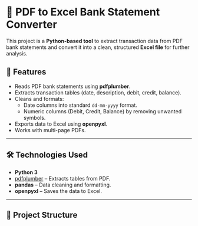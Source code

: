 # 🏦 PDF to Excel Bank Statement Converter

This project is a **Python-based tool** to extract transaction data from PDF bank statements and convert it into a clean, structured **Excel file** for further analysis.

## 📌 Features
- Reads PDF bank statements using **pdfplumber**.
- Extracts transaction tables (date, description, debit, credit, balance).
- Cleans and formats:
  - Date columns into standard `dd-mm-yyyy` format.
  - Numeric columns (Debit, Credit, Balance) by removing unwanted symbols.
- Exports data to Excel using **openpyxl**.
- Works with multi-page PDFs.

---

## 🛠️ Technologies Used
- **Python 3**
- [pdfplumber](https://github.com/jsvine/pdfplumber) – Extracts tables from PDF.
- **pandas** – Data cleaning and formatting.
- **openpyxl** – Saves the data to Excel.

---

## 📂 Project Structure
